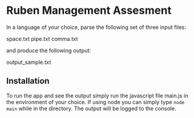 # Ruben Management Assesment

In a language of your choice, parse the following set of three input files:

space.txt
pipe.txt
comma.txt

and produce the following output:

output_sample.txt

## Installation

To run the app and see the output simply run the javascript file main.js in the environment of your choice. If using node you can simply type `node main` while in the directory. The output will be logged to the console. 
